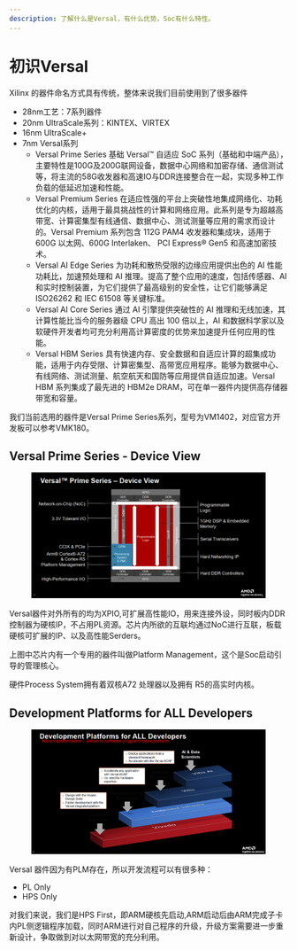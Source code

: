 ```yaml
---
description: 了解什么是Versal，有什么优势，Soc有什么特性。
---
```


# 初识Versal

Xilinx 的器件命名方式具有传统，整体来说我们目前使用到了很多器件

* 28nm工艺：7系列器件
* 20nm UltraScale系列：KINTEX、VIRTEX
* 16nm UltraScale+&#x20;
* 7nm Versal系列
  * Versal Prime Series 基础 Versal™ 自适应 SoC 系列（基础和中端产品），主要特性是100G及200G联网设备，数据中心网络和加密存储、通信测试等，将主流的58G收发器和高速IO与DDR连接整合在一起，实现多种工作负载的低延迟加速和性能。
  * Versal Premium Series 在适应性强的平台上突破性地集成网络化、功耗优化的内核，适用于最具挑战性的计算和网络应用。此系列是专为超越高带宽、计算密集型有线通信、数据中心、测试测量等应用的需求而设计的。Versal Premium 系列包含 112G PAM4 收发器和集成块，适用于 600G 以太网、600G Interlaken、 PCI Express® Gen5 和高速加密技术。
  * Versal AI Edge Series 为功耗和散热受限的边缘应用提供出色的 AI 性能功耗比，加速预处理和 AI 推理。提高了整个应用的速度，包括传感器、AI 和实时控制装置，为它们提供了最高级别的安全性，让它们能够满足 ISO26262 和 IEC 61508 等关键标准。
  * Versal AI Core Series 通过 AI 引擎提供突破性的 AI 推理和无线加速，其计算性能比当今的服务器级 CPU 高出 100 倍以上，AI 和数据科学家以及软硬件开发者均可充分利用高计算密度的优势来加速提升任何应用的性能。
  * Versal HBM Series 具有快速内存、安全数据和自适应计算的超集成功能，适用于内存受限、计算密集型、高带宽应用程序。能够为数据中心、有线网络、测试测量、航空航天和国防等应用提供自适应加速。Versal HBM 系列集成了最先进的 HBM2e DRAM，可在单一器件内提供高存储器带宽和容量。

我们当前选用的器件是Versal Prime Series系列，型号为VM1402，对应官方开发板可以参考VMK180。

## Versal Prime Series - Device View

<figure><img src="../../.gitbook/assets/image.png" alt=""><figcaption></figcaption></figure>

Versal器件对外所有的均为XPIO,可扩展高性能IO，用来连接外设，同时板内DDR控制器为硬核IP，不占用PL资源。芯片内所欲的互联均通过NoC进行互联，板载硬核可扩展的IP、以及高性能Serders。

上图中芯片内有一个专用的器件叫做Platform Management，这个是Soc启动引导的管理核心。

硬件Process System拥有着双核A72 处理器以及拥有 R5的高实时内核。

## Development Platforms for ALL Developers

<figure><img src="../../.gitbook/assets/image (1).png" alt=""><figcaption></figcaption></figure>

Versal 器件因为有PLM存在，所以开发流程可以有很多种：

* PL Only
* HPS Only

对我们来说，我们是HPS First，即ARM硬核先启动,ARM启动后由ARM完成子卡内PL侧逻辑程序加载，同时ARM进行对自己程序的升级，升级方案需要进一步重新设计，争取做到对以太网带宽的充分利用。
